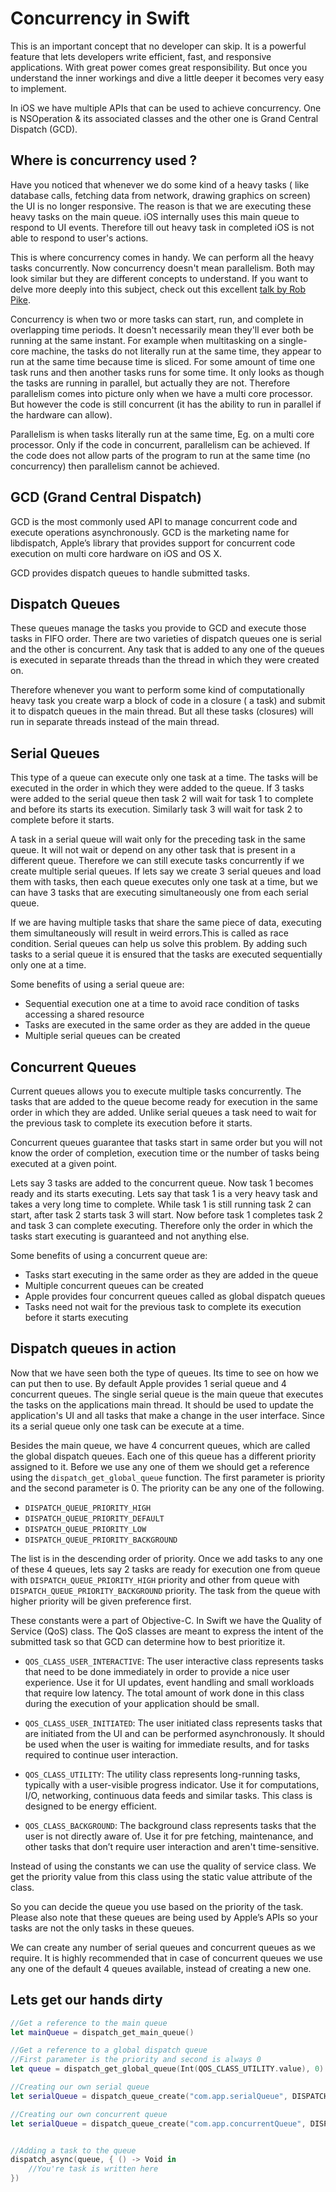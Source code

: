 # Concurrency in Swift

This is an important concept that no developer can skip. It is a powerful feature that lets developers write efficient, fast, and responsive applications. With great power comes great responsibility. But once you understand the inner workings and dive a little deeper it becomes very easy to implement.

In iOS we have multiple APIs that can be used to achieve concurrency. One is NSOperation & its associated classes and the other one is Grand Central Dispatch (GCD).

## Where is concurrency used ?
Have you noticed that whenever we do some kind of a heavy tasks ( like database calls, fetching data from network, drawing graphics on screen) the UI is no longer responsive. The reason is that we are executing these heavy tasks on the main queue. iOS internally uses this main queue to respond to UI events. Therefore till out heavy task in completed iOS is not able to respond to user's actions.

This is where concurrency comes in handy. We can perform all the heavy tasks concurrently. Now concurrency doesn't mean parallelism. Both may look similar but they are different concepts to understand.
If you want to delve more deeply into this subject, check out this excellent [talk by Rob Pike](http://vimeo.com/49718712).

Concurrency is when two or more tasks can start, run, and complete in overlapping time periods. It doesn't necessarily mean they'll ever both be running at the same instant. For example when multitasking on a single-core machine, the tasks do not literally run at the same time, they appear to run at the same time because time is sliced. For some amount of time one task runs and then another tasks runs for some time. It only looks as though the tasks are running in parallel, but actually they are not. Therefore parallelism comes into picture only when we have a multi core processor. But however the code is still concurrent (it has the ability to run in parallel if the hardware can allow).

Parallelism is when tasks literally run at the same time, Eg. on a multi core processor. Only if the code in concurrent, parallelism can be achieved. If the code does not allow parts of the program to run at the same time (no concurrency) then parallelism cannot be achieved.

## GCD (Grand Central Dispatch)
GCD is the most commonly used API to manage concurrent code and execute operations asynchronously. GCD is the marketing name for libdispatch, Apple’s library that provides support for concurrent code execution on multi core hardware on iOS and OS X.

GCD provides dispatch queues to handle submitted tasks.

## Dispatch Queues
These queues manage the tasks you provide to GCD and execute those tasks in FIFO order. There are two varieties of dispatch queues one is serial and the other is concurrent. Any task that is added to any one of the queues is executed in separate threads than the thread in which they were created on. 

Therefore whenever you want to perform some kind of computationally heavy task you create warp a block of code in a closure ( a task) and submit it to dispatch queues in the main thread. But all these tasks (closures) will run in separate threads instead of the main thread.

## Serial Queues
This type of a queue can execute only one task at a time. The tasks will be executed in the order in which they were added to the queue. If 3 tasks were added to the serial queue then task 2 will wait for task 1 to complete and before its starts its execution. Similarly task 3 will wait for task 2 to complete before it starts. 

A task in a serial queue will wait only for the preceding task in the same queue. It will not wait or depend on any other task that is present in a different queue. Therefore we can still execute tasks concurrently if we create multiple serial queues.
If lets say we create 3 serial queues and load them with tasks, then each queue executes only one task at a time, but we can have 3 tasks that are executing simultaneously one from each serial queue.

If we are having multiple tasks that share the same piece of data, executing them simultaneously will result in weird errors.This is called as race condition. Serial queues can help us solve this problem. By adding such tasks to a serial queue it is ensured that the tasks are executed sequentially only one at a time.

Some benefits of using a serial queue are:
- Sequential execution one at a time to avoid race condition of tasks accessing a shared resource
- Tasks are executed in the same order as they are added in the queue
- Multiple serial queues can be created

## Concurrent Queues
Current queues allows you to execute multiple tasks concurrently. The tasks that are added to the queue become ready for execution in the same order in which they are added. Unlike serial queues a task need to wait for the previous task to complete its execution before it starts. 

Concurrent queues guarantee that tasks start in same order but you will not know the order of completion, execution time or the number of tasks being executed at a given point.

Lets say 3 tasks are added to the concurrent queue. Now task 1 becomes ready and its starts executing. Lets say that task 1 is a very heavy task and takes a very long time to complete. While task 1 is still running task 2 can start, after task 2 starts task 3 will start. Now before task 1 completes task 2 and task 3 can complete executing. Therefore only the order in which the tasks start executing is guaranteed and not anything else.

Some benefits of using a concurrent queue are:
- Tasks start executing in the same order as they are added in the queue
- Multiple concurrent queues can be created
- Apple provides four concurrent queues called as global dispatch queues
- Tasks need not wait for the previous task to complete its execution before it starts executing

## Dispatch queues in action
Now that we have seen both the type of queues. Its time to see on how we can put then to use. By default Apple provides 1 serial queue and 4 concurrent queues. The single serial queue is the main queue that executes the tasks on the applications main thread. It should be used to update the application's UI and all tasks that make a change in the user interface. Since its a serial queue only one task can be execute at a time.

Besides the main queue, we have 4 concurrent queues, which are called the global dispatch queues. Each one of this queue has a different priority assigned to it. Before we use any one of them we should get a reference using the `dispatch_get_global_queue` function. The first parameter is priority and the second parameter is 0. The priority can be any one of the following.
- `DISPATCH_QUEUE_PRIORITY_HIGH`
- `DISPATCH_QUEUE_PRIORITY_DEFAULT`
- `DISPATCH_QUEUE_PRIORITY_LOW`
- `DISPATCH_QUEUE_PRIORITY_BACKGROUND`

The list is in the descending order of priority. Once we add tasks to any one of these 4 queues, lets say 2 tasks are ready for execution one from queue with `DISPATCH_QUEUE_PRIORITY_HIGH` priority and other from queue with `DISPATCH_QUEUE_PRIORITY_BACKGROUND` priority. The task from the queue with higher priority will be given preference first.

These constants were a part of Objective-C. In Swift we have the Quality of Service (QoS) class. The QoS classes are meant to express the intent of the submitted task so that GCD can determine how to best prioritize it.
- `QOS_CLASS_USER_INTERACTIVE`: The user interactive class represents tasks that need to be done immediately in order to provide a nice user experience. Use it for UI updates, event handling and small workloads that require low latency. The total amount of work done in this class during the execution of your application should be small.
- `QOS_CLASS_USER_INITIATED`: The user initiated class represents tasks that are initiated from the UI and can be performed asynchronously. It should be used when the user is waiting for immediate results, and for tasks required to continue user interaction.
- `QOS_CLASS_UTILITY`: The utility class represents long-running tasks, typically with a user-visible progress indicator. Use it for computations, I/O, networking, continuous data feeds and similar tasks. This class is designed to be energy efficient.

- `QOS_CLASS_BACKGROUND`: The background class represents tasks that the user is not directly aware of. Use it for pre fetching, maintenance, and other tasks that don’t require user interaction and aren't time-sensitive.

Instead of using the constants we can use the quality of service class. We get the priority value from this class using the static value attribute of the class. 

So you can decide the queue you use based on the priority of the task. Please also note that these queues are being used by Apple’s APIs so your tasks are not the only tasks in these queues.

We can create any number of serial queues and concurrent queues as we require. It is highly recommended that in case of concurrent queues we use any one of the default 4 queues available, instead of creating a new one.

## Lets get our hands dirty
```swift
//Get a reference to the main queue
let mainQueue = dispatch_get_main_queue()

//Get a reference to a global dispatch queue
//First parameter is the priority and second is always 0
let queue = dispatch_get_global_queue(Int(QOS_CLASS_UTILITY.value), 0)

//Creating our own serial queue
let serialQueue = dispatch_queue_create("com.app.serialQueue", DISPATCH_QUEUE_SERIAL)

//Creating our own concurrent queue
let serialQueue = dispatch_queue_create("com.app.concurrentQueue", DISPATCH_QUEUE_CONCURRENT)


//Adding a task to the queue
dispatch_async(queue, { () -> Void in
	//You're task is written here
})
```

